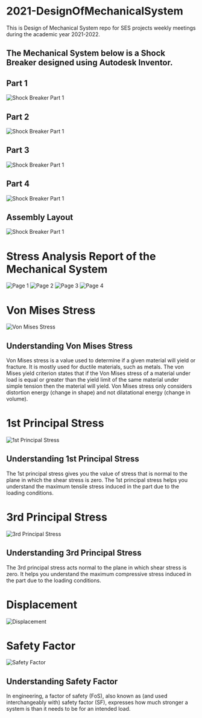 # 2021-DesignOfMechanicalSystem
This is Design of Mechanical System repo for SES projects weekly meetings during the academic year 2021-2022.

## The Mechanical System below is a Shock Breaker designed using Autodesk Inventor.

## Part 1
![Shock Breaker Part 1](https://github.com/JKUATSES/2021-DesignMechanicalSystem/blob/main/Part%20Images/Part1.bmp)

## Part 2
![Shock Breaker Part 1](https://github.com/JKUATSES/2021-DesignMechanicalSystem/blob/main/Part%20Images/Part2.bmp)

## Part 3
![Shock Breaker Part 1](https://github.com/JKUATSES/2021-DesignMechanicalSystem/blob/main/Part%20Images/Part3.bmp)

## Part 4
![Shock Breaker Part 1](https://github.com/JKUATSES/2021-DesignMechanicalSystem/blob/main/Part%20Images/Part4.bmp)

## Assembly Layout
![Shock Breaker Part 1](https://github.com/JKUATSES/2021-DesignMechanicalSystem/blob/main/Part%20Images/Assembly1.bmp)

# Stress Analysis Report of the Mechanical System

![Page 1](https://github.com/JKUATSES/2021-DesignMechanicalSystem/blob/main/Stress%20Analysis%20Report%20Document/Page%201.JPG)
![Page 2](https://github.com/JKUATSES/2021-DesignMechanicalSystem/blob/main/Stress%20Analysis%20Report%20Document/Page%202.JPG)
![Page 3](https://github.com/JKUATSES/2021-DesignMechanicalSystem/blob/main/Stress%20Analysis%20Report%20Document/Page%203.JPG)
![Page 4](https://github.com/JKUATSES/2021-DesignMechanicalSystem/blob/main/Stress%20Analysis%20Report%20Document/Page%204.JPG)
##

# Von Mises Stress
![Von Mises Stress](https://github.com/JKUATSES/2021-DesignMechanicalSystem/blob/main/Stress%20Analysis%20Report/Von%20Mises%20Stress.png)

## Understanding Von Mises Stress
Von Mises stress is a value used to determine if a given material will yield or fracture. It is mostly used for ductile materials, such as metals. The von Mises yield criterion states that if the Von Mises stress of a material under load is equal or greater than the yield limit of the same material under simple tension then the material will yield. Von Mises stress only considers distortion energy (change in shape) and not dilatational energy (change in volume).
##

# 1st Principal Stress
![1st Principal Stress](https://github.com/JKUATSES/2021-DesignMechanicalSystem/blob/main/Stress%20Analysis%20Report/1st%20Principal%20Stress.png)

## Understanding 1st Principal Stress
The 1st principal stress gives you the value of stress that is normal to the plane in which the shear stress is zero. The 1st principal stress helps you understand the maximum tensile stress induced in the part due to the loading conditions.
##

# 3rd Principal Stress
![3rd Principal Stress](https://github.com/JKUATSES/2021-DesignMechanicalSystem/blob/main/Stress%20Analysis%20Report/3rd%20Principal%20Stress.png)

## Understanding 3rd Principal Stress
The 3rd principal stress acts normal to the plane in which shear stress is zero. It helps you understand the maximum compressive stress induced in the part due to the loading conditions.
##

# Displacement
![Displacement](https://github.com/JKUATSES/2021-DesignMechanicalSystem/blob/main/Stress%20Analysis%20Report/Displacement.png)

# Safety Factor
![Safety Factor](https://github.com/JKUATSES/2021-DesignMechanicalSystem/blob/main/Stress%20Analysis%20Report/Safety%20Factor.png)

## Understanding Safety Factor
In engineering, a factor of safety (FoS), also known as (and used interchangeably with) safety factor (SF), expresses how much stronger a system is than it needs to be for an intended load.
##


